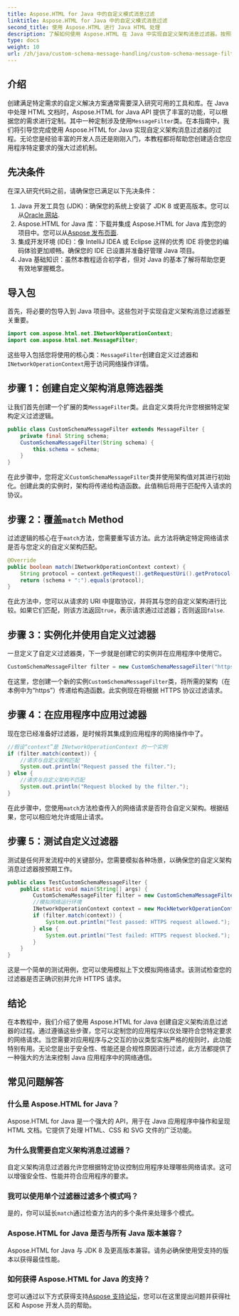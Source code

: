 ```yaml
---
title: Aspose.HTML for Java 中的自定义模式消息过滤
linktitle: Aspose.HTML for Java 中的自定义模式消息过滤
second_title: 使用 Aspose.HTML 进行 Java HTML 处理
description: 了解如何使用 Aspose.HTML 在 Java 中实现自定义架构消息过滤器。按照我们的分步指南，获得安全、量身定制的应用程序体验。
type: docs
weight: 10
url: /zh/java/custom-schema-message-handling/custom-schema-message-filter/
---
```

## 介绍
创建满足特定需求的自定义解决方案通常需要深入研究可用的工具和库。在 Java 中处理 HTML 文档时，Aspose.HTML for Java API 提供了丰富的功能，可以根据您的需求进行定制。其中一种定制涉及使用`MessageFilter`类。在本指南中，我们将引导您完成使用 Aspose.HTML for Java 实现自定义架构消息过滤器的过程。无论您是经验丰富的开发人员还是刚刚入门，本教程都将帮助您创建适合您应用程序特定要求的强大过滤机制。
## 先决条件
在深入研究代码之前，请确保您已满足以下先决条件：
1.  Java 开发工具包 (JDK)：确保您的系统上安装了 JDK 8 或更高版本。您可以从[Oracle 网站](https://www.oracle.com/java/technologies/javase-jdk11-downloads.html).
2. Aspose.HTML for Java 库：下载并集成 Aspose.HTML for Java 库到您的项目中。您可以从[Aspose 发布页面](https://releases.aspose.com/html/java/).
3. 集成开发环境 (IDE)：像 IntelliJ IDEA 或 Eclipse 这样的优秀 IDE 将使您的编码体验更加顺畅。确保您的 IDE 已设置并准备好管理 Java 项目。
4. Java 基础知识：虽然本教程适合初学者，但对 Java 的基本了解将帮助您更有效地掌握概念。
## 导入包
首先，将必要的包导入到 Java 项目中。这些包对于实现自定义架构消息过滤器至关重要。
```java
import com.aspose.html.net.INetworkOperationContext;
import com.aspose.html.net.MessageFilter;
```
这些导入包括您将使用的核心类：`MessageFilter`创建自定义过滤器和`INetworkOperationContext`用于访问网络操作详情。
## 步骤 1：创建自定义架构消息筛选器类
让我们首先创建一个扩展的类`MessageFilter`类。此自定义类将允许您根据特定架构定义过滤逻辑。
```java
public class CustomSchemaMessageFilter extends MessageFilter {
    private final String schema;
    CustomSchemaMessageFilter(String schema) {
        this.schema = schema;
    }
}
```
在此步骤中，您将定义`CustomSchemaMessageFilter`类并使用架构值对其进行初始化。创建此类的实例时，架构将传递给构造函数。此值稍后将用于匹配传入请求的协议。
## 步骤 2：覆盖`match` Method
过滤逻辑的核心在于`match`方法，您需要重写该方法。此方法将确定特定网络请求是否与您定义的自定义架构匹配。
```java
@Override
public boolean match(INetworkOperationContext context) {
    String protocol = context.getRequest().getRequestUri().getProtocol();
    return (schema + ":").equals(protocol);
}
```
在此方法中，您可以从请求的 URI 中提取协议，并将其与您的自定义架构进行比较。如果它们匹配，则该方法返回`true`，表示请求通过过滤器；否则返回`false`.
## 步骤 3：实例化并使用自定义过滤器
一旦定义了自定义过滤器类，下一步就是创建它的实例并在应用程序中使用它。
```java
CustomSchemaMessageFilter filter = new CustomSchemaMessageFilter("https");
```
在这里，您创建一个新的实例`CustomSchemaMessageFilter`类，将所需的架构（在本例中为“https”）传递给构造函数。此实例现在将根据 HTTPS 协议过滤请求。
## 步骤 4：在应用程序中应用过滤器
现在您已经准备好过滤器，是时候将其集成到应用程序的网络操作中了。
```java
//假设“context”是 INetworkOperationContext 的一个实例
if (filter.match(context)) {
    //请求与自定义架构匹配
    System.out.println("Request passed the filter.");
} else {
    //请求与自定义架构不匹配
    System.out.println("Request blocked by the filter.");
}
```
在此步骤中，您使用`match`方法检查传入的网络请求是否符合自定义架构。根据结果，您可以相应地允许或阻止请求。
## 步骤 5：测试自定义过滤器
测试是任何开发流程中的关键部分。您需要模拟各种场景，以确保您的自定义架构消息过滤器按预期工作。
```java
public class TestCustomSchemaMessageFilter {
    public static void main(String[] args) {
        CustomSchemaMessageFilter filter = new CustomSchemaMessageFilter("https");
        //模拟网络运行环境
        INetworkOperationContext context = new MockNetworkOperationContext("https");
        if (filter.match(context)) {
            System.out.println("Test passed: HTTPS request allowed.");
        } else {
            System.out.println("Test failed: HTTPS request blocked.");
        }
    }
}
```
这是一个简单的测试用例，您可以使用模拟上下文模拟网络请求。该测试检查您的过滤器是否正确识别并允许 HTTPS 请求。
## 结论
在本教程中，我们介绍了使用 Aspose.HTML for Java 创建自定义架构消息过滤器的过程。通过遵循这些步骤，您可以定制您的应用程序以仅处理符合您特定要求的网络请求。当您需要对应用程序与之交互的协议类型实施严格的规则时，此功能特别有用。无论您是出于安全性、性能还是合规性原因进行过滤，此方法都提供了一种强大的方法来控制 Java 应用程序中的网络通信。
## 常见问题解答
### 什么是 Aspose.HTML for Java？
Aspose.HTML for Java 是一个强大的 API，用于在 Java 应用程序中操作和呈现 HTML 文档。它提供了处理 HTML、CSS 和 SVG 文件的广泛功能。
### 为什么我需要自定义架构消息过滤器？
自定义架构消息过滤器允许您根据特定协议控制应用程序处理哪些网络请求。这可以增强安全性、性能并符合应用程序的要求。
### 我可以使用单个过滤器过滤多个模式吗？
是的，你可以延长`match`通过检查方法内的多个条件来处理多个模式。
### Aspose.HTML for Java 是否与所有 Java 版本兼容？
Aspose.HTML for Java 与 JDK 8 及更高版本兼容。请务必确保使用受支持的版本以获得最佳性能。
### 如何获得 Aspose.HTML for Java 的支持？
您可以通过以下方式获得支持[Aspose 支持论坛](https://forum.aspose.com/c/html/29)，您可以在这里提出问题并获得社区和 Aspose 开发人员的帮助。